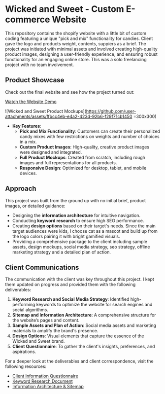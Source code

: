 # Wicked and Sweet - Custom E-commerce Website

This repository contains the shopify website with a little bit of custom coding featuring a unique "pick and mix" functionality for candies. Client gave the logo and products weight, contents, suppiers as a brief. The project was initiated with minimal assets and involved creating high-quality product images, designing a user-friendly experience, and ensuring robust functionality for an engaging online store. This was a solo freelancing project with no team involvement. 

## Product Showcase

Check out the final website and see how the project turned out:

[Watch the Website Demo](https://www.youtube.com/watch?v=jKm9Ij0mft8)

![Wicked and Sweet Product Mockups](https://github.com/user-attachments/assets/ffbcc4eb-e4a2-423d-92b6-f29f71cb1450 =300x300)

- **Key Features**:
  - **Pick and Mix Functionality**: Customers can create their personalized candy mixes with few restrictions on weights and number of choices in a mix.
  - **Custom Product Images**: High-quality, creative product images were designed and integrated.
  - **Full Product Mockups**: Created from scratch, including rough images and full representations for all products.
  - **Responsive Design**: Optimized for desktop, tablet, and mobile devices.

## Approach

This project was built from the ground up with no initial brief, product images, or detailed guidance:

- Designing the **information architecture** for intuitive navigation.
- Conducting **keyword research** to ensure high SEO performance.
- Creating **design options** based on their target's needs. Since the main target audiences were kids, I choose cat as a mascot and build up from the logo colors pairing it with bright gamified visuals.
- Providing a comprehensive package to the client including sample assets, design mockups, social media strategy, seo strategy, offline marketing strategy and a detailed plan of action.

## Client Communications

The communication with the client was key throughout this project. I kept them updated on progress and provided them with the following deliverables:

1. **Keyword Research and Social Media Strategy**: Identified high-performing keywords to optimize the website for search engines and social algorithms.
2. **Sitemap and Information Architecture**: A comprehensive structure for the website’s pages and content.
3. **Sample Assets and Plan of Action**: Social media assets and marketing materials to amplify the brand's presence.
4. **Design Options**: Visual elements that capture the essence of the Wicked and Sweet brand.
5. **Client Questionnaire**: To gather the client's insights, preferences, and aspirations.

For a deeper look at the deliverables and client correspondence, visit the following resources:

- [Client Information Questionnaire](https://github.com/yesha-port/Web-Strategy/blob/main/Wicked%20and%20Sweet%20Information%20Questionnaire%20(1).pdf)
- [Keyword Research Document](https://github.com/yesha-port/Web-Strategy/blob/main/Wicked%20and%20Sweet%20-%20Strategy.xlsx)
- [Information Architecture & Sitemap](https://github.com/yesha-port/Web-Strategy/blob/main/Wicked%20and%20Sweet%20-%20Strategy.xlsx)



